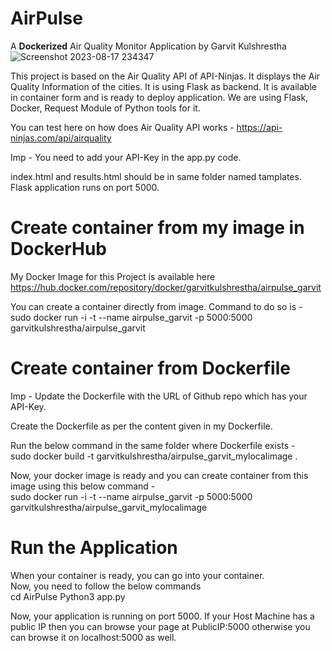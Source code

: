 # AirPulse
A **Dockerized** Air Quality Monitor Application by Garvit Kulshrestha
![Screenshot 2023-08-17 234347](https://github.com/Garvitkul/AirPulse/assets/83578615/c75d9a7b-cf61-45a3-b051-f88df2988ae0)

This project is based on the Air Quality API of API-Ninjas. It displays the Air Quality Information of the cities. It is using Flask as backend. It is available in container form and is ready to deploy application. We are using Flask, Docker, Request Module of Python tools for it.

You can test here on how does Air Quality API works - https://api-ninjas.com/api/airquality

Imp - You need to add your API-Key in the app.py code.

index.html and results.html should be in same folder named tamplates.
Flask application runs on port 5000.

# Create container from my image in DockerHub

My Docker Image for this Project is available here <br />
https://hub.docker.com/repository/docker/garvitkulshrestha/airpulse_garvit <br />

You can create a container directly from image. Command to do so is - <br />
sudo docker run -i -t --name airpulse_garvit -p 5000:5000 garvitkulshrestha/airpulse_garvit <br />

# Create container from Dockerfile

Imp - Update the Dockerfile with the URL of Github repo which has your API-Key.

Create the Dockerfile as per the content given in my Dockerfile.

Run the below command in the same folder where Dockerfile exists - <br />
sudo docker build -t garvitkulshrestha/airpulse_garvit_mylocalimage .

Now, your docker image is ready and you can create container from this image using this below command - <br />
sudo docker run -i -t --name airpulse_garvit -p 5000:5000 garvitkulshrestha/airpulse_garvit_mylocalimage

# Run the Application

When your container is ready, you can go into your container. <br />
Now, you need to follow the below commands <br />
cd AirPulse
Python3 app.py

Now, your application is running on port 5000. If your Host Machine has a public IP then you can browse your page at PublicIP:5000 otherwise you can browse it on localhost:5000 as well.

